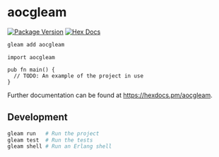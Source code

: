 # aocgleam

[![Package Version](https://img.shields.io/hexpm/v/aocgleam)](https://hex.pm/packages/aocgleam)
[![Hex Docs](https://img.shields.io/badge/hex-docs-ffaff3)](https://hexdocs.pm/aocgleam/)

```sh
gleam add aocgleam
```
```gleam
import aocgleam

pub fn main() {
  // TODO: An example of the project in use
}
```

Further documentation can be found at <https://hexdocs.pm/aocgleam>.

## Development

```sh
gleam run   # Run the project
gleam test  # Run the tests
gleam shell # Run an Erlang shell
```
